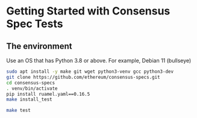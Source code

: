 # Getting Started with Consensus Spec Tests

## The environment

Use an OS that has Python 3.8 or above. For example, Debian 11 (bullseye)


```sh
sudo apt install -y make git wget python3-venv gcc python3-dev
git clone https://github.com/ethereum/consensus-specs.git
cd consensus-specs
. venv/bin/activate
pip install ruamel.yaml==0.16.5
make install_test

make test
```
